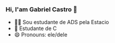 ### Hi, I'am Gabriel Castro 👋

- 👨‍🎓 Sou estudante de ADS pela Estacio
- 🌱 Estudante de C
- 😄 Pronouns: ele/dele

<div>
  <a href-"https://github.com/DevBielCastro">
  <Img height-"180em" src"https://github-stats.vercel.app/api?username=DevBielCastro&show_icons=truel&theme=dracula&include_all_comits=true$count_private=true"/>
  <Img height-"180em" src"https://github-stats.vercel.app/api/top-langs/?username=DevBielCastro&layout=comapct&langs_count=16&theme=dracula"/>
</div>
  
